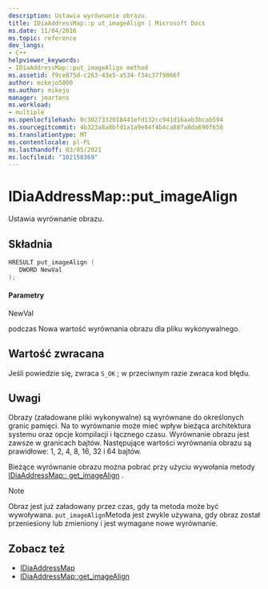 ```yaml
---
description: Ustawia wyrównanie obrazu.
title: IDiaAddressMap::p ut_imageAlign | Microsoft Docs
ms.date: 11/04/2016
ms.topic: reference
dev_langs:
- C++
helpviewer_keywords:
- IDiaAddressMap::put_imageAlign method
ms.assetid: f9ce875d-c263-43e5-a534-f34c37f9866f
author: mikejo5000
ms.author: mikejo
manager: jmartens
ms.workload:
- multiple
ms.openlocfilehash: 0c3027332018441efd132cc941d16aab3bcab594
ms.sourcegitcommit: 4b323a8a8bfd1a1a9e84f4b4ca88fa8da690f656
ms.translationtype: MT
ms.contentlocale: pl-PL
ms.lasthandoff: 03/05/2021
ms.locfileid: "102158369"
---
```

# <a name="idiaaddressmapput_imagealign"></a>IDiaAddressMap::put_imageAlign
Ustawia wyrównanie obrazu.

## <a name="syntax"></a>Składnia

```C++
HRESULT put_imageAlign ( 
   DWORD NewVal
);
```

#### <a name="parameters"></a>Parametry
 NewVal

podczas Nowa wartość wyrównania obrazu dla pliku wykonywalnego.

## <a name="return-value"></a>Wartość zwracana
 Jeśli powiedzie się, zwraca `S_OK` ; w przeciwnym razie zwraca kod błędu.

## <a name="remarks"></a>Uwagi
 Obrazy (załadowane pliki wykonywalne) są wyrównane do określonych granic pamięci. Na to wyrównanie może mieć wpływ bieżąca architektura systemu oraz opcje kompilacji i łącznego czasu. Wyrównanie obrazu jest zawsze w granicach bajtów. Następujące wartości wyrównania obrazu są prawidłowe: 1, 2, 4, 8, 16, 32 i 64 bajtów.

 Bieżące wyrównanie obrazu można pobrać przy użyciu wywołania metody [IDiaAddressMap:: get_imageAlign](../../debugger/debug-interface-access/idiaaddressmap-get-imagealign.md) .

> [!NOTE]
> Obraz jest już załadowany przez czas, gdy ta metoda może być wywoływana. `put_imageAlign`Metoda jest zwykle używana, gdy obraz został przeniesiony lub zmieniony i jest wymagane nowe wyrównanie.

## <a name="see-also"></a>Zobacz też
- [IDiaAddressMap](../../debugger/debug-interface-access/idiaaddressmap.md)
- [IDiaAddressMap::get_imageAlign](../../debugger/debug-interface-access/idiaaddressmap-get-imagealign.md)
